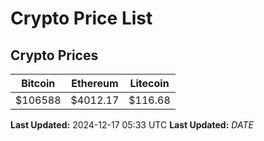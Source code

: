 # Crypto Price List

## Crypto Prices
| Bitcoin | Ethereum | Litecoin |
| ------- | -------- | -------- |
| $106588 | $4012.17 | $116.68 |
**Last Updated:** 2024-12-17 05:33 UTC
**Last Updated:** $DATE$
